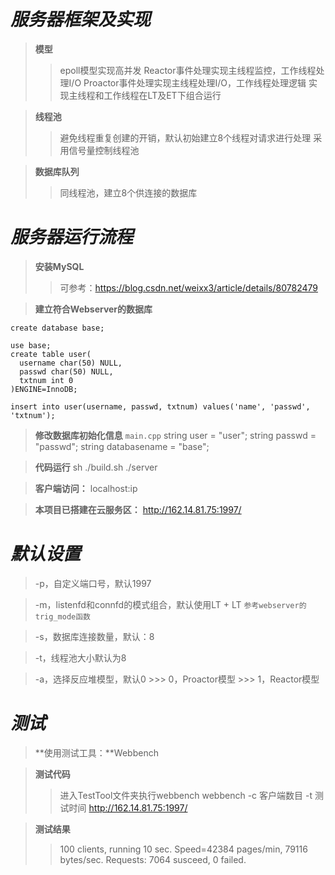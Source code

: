 
*服务器框架及实现*
==================
> **模型**
  >> epoll模型实现高并发
  >> Reactor事件处理实现主线程监控，工作线程处理I/O
  >> Proactor事件处理实现主线程处理I/O，工作线程处理逻辑
  >> 实现主线程和工作线程在LT及ET下组合运行

> **线程池**
  >> 避免线程重复创建的开销，默认初始建立8个线程对请求进行处理
  >> 采用信号量控制线程池

> **数据库队列**
  >> 同线程池，建立8个供连接的数据库

*服务器运行流程*
================
> **安装MySQL**
  >> 可参考：https://blog.csdn.net/weixx3/article/details/80782479
    
> **建立符合Webserver的数据库**
  ```
  create database base;

  use base;
  create table user(
    username char(50) NULL,
    passwd char(50) NULL,
    txtnum int 0
  )ENGINE=InnoDB;
 
  insert into user(username, passwd, txtnum) values('name', 'passwd', 'txtnum');
  ```

> **修改数据库初始化信息**
    ```main.cpp```
    string user = "user";
    string passwd = "passwd";
    string databasename = "base";

> **代码运行**
  sh ./build.sh
  ./server

> **客户端访问：** localhost:ip

> **本项目已搭建在云服务区：** http://162.14.81.75:1997/

*默认设置*
===========
  > -p，自定义端口号，默认1997

  > -m，listenfd和connfd的模式组合，默认使用LT + LT
    ```参考webserver的trig_mode函数```
	
  > -s，数据库连接数量，默认：8

  > -t，线程池大小默认为8

  > -a，选择反应堆模型，默认0
	  >>> 0，Proactor模型
	  >>> 1，Reactor模型

*测试*
========
> **使用测试工具：**Webbench

> **测试代码**
  >> 进入TestTool文件夹执行webbench
  >> webbench -c 客户端数目 -t 测试时间 http://162.14.81.75:1997/

> **测试结果**
  >> 100 clients, running 10 sec.
  >> Speed=42384 pages/min, 79116 bytes/sec.
  >> Requests: 7064 susceed, 0 failed.
    
